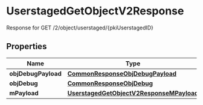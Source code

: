 

# UserstagedGetObjectV2Response

Response for GET /2/object/userstaged/{pkiUserstagedID}

## Properties

| Name | Type | Description | Notes |
|------------ | ------------- | ------------- | -------------|
|**objDebugPayload** | [**CommonResponseObjDebugPayload**](CommonResponseObjDebugPayload.md) |  |  |
|**objDebug** | [**CommonResponseObjDebug**](CommonResponseObjDebug.md) |  |  [optional] |
|**mPayload** | [**UserstagedGetObjectV2ResponseMPayload**](UserstagedGetObjectV2ResponseMPayload.md) |  |  |



